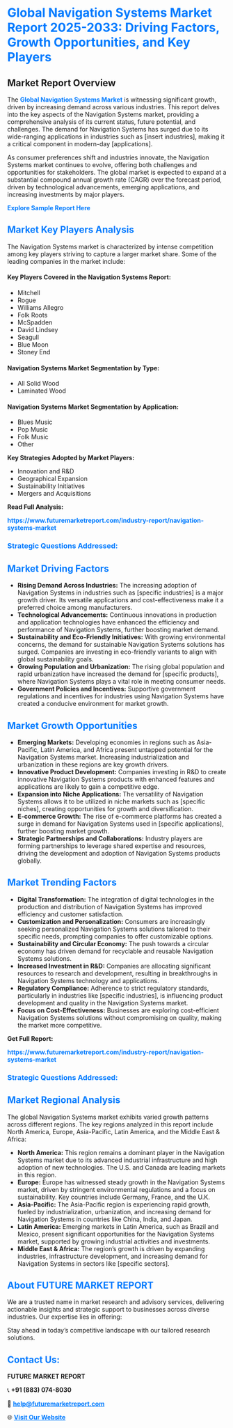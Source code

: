 <h1 style="color: #007BFF;">Global Navigation Systems Market Report 2025-2033: Driving Factors, Growth Opportunities, and Key Players</h1>

<section id="overview">
<h2>Market Report Overview</h2>
<p>The <a href="https://www.futuremarketreport.com/industry-report/navigation-systems-market" style="color: #007BFF; text-decoration: none;"><strong>Global Navigation Systems Market</strong></a> is witnessing significant growth, driven by increasing demand across various industries. This report delves into the key aspects of the Navigation Systems market, providing a comprehensive analysis of its current status, future potential, and challenges. The demand for Navigation Systems has surged due to its wide-ranging applications in industries such as [insert industries], making it a critical component in modern-day [applications].</p>
<p>As consumer preferences shift and industries innovate, the Navigation Systems market continues to evolve, offering both challenges and opportunities for stakeholders. The global market is expected to expand at a substantial compound annual growth rate (CAGR) over the forecast period, driven by technological advancements, emerging applications, and increasing investments by major players.</p>
</section>

<section id="overview">
<p><a href="https://www.futuremarketreport.com/request-sample/reportId=32565" style="color: #007BFF; text-decoration: none;"><strong>Explore Sample Report Here</strong></a></p>
</section>

<section id="key-players">
<h2 style="color: #007BFF;">Market Key Players Analysis</h2>
<p>The Navigation Systems market is characterized by intense competition among key players striving to capture a larger market share. Some of the leading companies in the market include:</p>
<h4>Key Players Covered in the Navigation Systems Report:</h4>
<ul><li>Mitchell</li><li>Rogue</li><li>Williams Allegro</li><li>Folk Roots</li><li>McSpadden</li><li>David Lindsey</li><li>Seagull</li><li>Blue Moon</li><li>Stoney End</li></ul>
<h4>Navigation Systems Market Segmentation by Type:</h4>
<ul><li>All Solid Wood</li><li>Laminated Wood</li></ul>

<h4>Navigation Systems Market Segmentation by Application:</h4>
<ul><li>Blues Music</li><li>Pop Music</li><li>Folk Music</li><li>Other</li></ul>
<p><strong>Key Strategies Adopted by Market Players:</strong></p>
<ul>
<li>Innovation and R&D</li>
<li>Geographical Expansion</li>
<li>Sustainability Initiatives</li>
<li>Mergers and Acquisitions</li>
</ul>
</section>

<section>
<p><strong>Read Full Analysis: </strong></p><a href="https://www.futuremarketreport.com/industry-report/navigation-systems-market" style="color: #007BFF; text-decoration: none;"><strong>https://www.futuremarketreport.com/industry-report/navigation-systems-market</strong></a>
<h3 style="color: #007BFF;">Strategic Questions Addressed:</h3>
</section>

<section id="driving-factors">
<h2 style="color: #007BFF;">Market Driving Factors</h2>
<ul>
<li><strong>Rising Demand Across Industries:</strong> The increasing adoption of Navigation Systems in industries such as [specific industries] is a major growth driver. Its versatile applications and cost-effectiveness make it a preferred choice among manufacturers.</li>
<li><strong>Technological Advancements:</strong> Continuous innovations in production and application technologies have enhanced the efficiency and performance of Navigation Systems, further boosting market demand.</li>
<li><strong>Sustainability and Eco-Friendly Initiatives:</strong> With growing environmental concerns, the demand for sustainable Navigation Systems solutions has surged. Companies are investing in eco-friendly variants to align with global sustainability goals.</li>
<li><strong>Growing Population and Urbanization:</strong> The rising global population and rapid urbanization have increased the demand for [specific products], where Navigation Systems plays a vital role in meeting consumer needs.</li>
<li><strong>Government Policies and Incentives:</strong> Supportive government regulations and incentives for industries using Navigation Systems have created a conducive environment for market growth.</li>
</ul>
</section>

<section id="growth-opportunities">
<h2 style="color: #007BFF;">Market Growth Opportunities</h2>
<ul>
<li><strong>Emerging Markets:</strong> Developing economies in regions such as Asia-Pacific, Latin America, and Africa present untapped potential for the Navigation Systems market. Increasing industrialization and urbanization in these regions are key growth drivers.</li>
<li><strong>Innovative Product Development:</strong> Companies investing in R&D to create innovative Navigation Systems products with enhanced features and applications are likely to gain a competitive edge.</li>
<li><strong>Expansion into Niche Applications:</strong> The versatility of Navigation Systems allows it to be utilized in niche markets such as [specific niches], creating opportunities for growth and diversification.</li>
<li><strong>E-commerce Growth:</strong> The rise of e-commerce platforms has created a surge in demand for Navigation Systems used in [specific applications], further boosting market growth.</li>
<li><strong>Strategic Partnerships and Collaborations:</strong> Industry players are forming partnerships to leverage shared expertise and resources, driving the development and adoption of Navigation Systems products globally.</li>
</ul>
</section>

<section id="trending-factors">
<h2 style="color: #007BFF;">Market Trending Factors</h2>
<ul>
<li><strong>Digital Transformation:</strong> The integration of digital technologies in the production and distribution of Navigation Systems has improved efficiency and customer satisfaction.</li>
<li><strong>Customization and Personalization:</strong> Consumers are increasingly seeking personalized Navigation Systems solutions tailored to their specific needs, prompting companies to offer customizable options.</li>
<li><strong>Sustainability and Circular Economy:</strong> The push towards a circular economy has driven demand for recyclable and reusable Navigation Systems solutions.</li>
<li><strong>Increased Investment in R&D:</strong> Companies are allocating significant resources to research and development, resulting in breakthroughs in Navigation Systems technology and applications.</li>
<li><strong>Regulatory Compliance:</strong> Adherence to strict regulatory standards, particularly in industries like [specific industries], is influencing product development and quality in the Navigation Systems market.</li>
<li><strong>Focus on Cost-Effectiveness:</strong> Businesses are exploring cost-efficient Navigation Systems solutions without compromising on quality, making the market more competitive.</li>
</ul>
</section>

<section>
<p><strong>Get Full Report: </strong></p><a href="https://www.futuremarketreport.com/industry-report/navigation-systems-market" style="color: #007BFF; text-decoration: none;"><strong>https://www.futuremarketreport.com/industry-report/navigation-systems-market</strong></a>
<h3 style="color: #007BFF;">Strategic Questions Addressed:</h3>
</section>


<section id="regional-analysis">
<h2 style="color: #007BFF;">Market Regional Analysis</h2>
<p>The global Navigation Systems market exhibits varied growth patterns across different regions. The key regions analyzed in this report include North America, Europe, Asia-Pacific, Latin America, and the Middle East & Africa:</p>
<ul>
<li><strong>North America:</strong> This region remains a dominant player in the Navigation Systems market due to its advanced industrial infrastructure and high adoption of new technologies. The U.S. and Canada are leading markets in this region.</li>
<li><strong>Europe:</strong> Europe has witnessed steady growth in the Navigation Systems market, driven by stringent environmental regulations and a focus on sustainability. Key countries include Germany, France, and the U.K.</li>
<li><strong>Asia-Pacific:</strong> The Asia-Pacific region is experiencing rapid growth, fueled by industrialization, urbanization, and increasing demand for Navigation Systems in countries like China, India, and Japan.</li>
<li><strong>Latin America:</strong> Emerging markets in Latin America, such as Brazil and Mexico, present significant opportunities for the Navigation Systems market, supported by growing industrial activities and investments.</li>
<li><strong>Middle East & Africa:</strong> The region’s growth is driven by expanding industries, infrastructure development, and increasing demand for Navigation Systems in sectors like [specific sectors].</li>
</ul>
</section>

<footer>
<h2 style="color: #007BFF;">About FUTURE MARKET REPORT</h2>
<p>We are a trusted name in market research and advisory services, delivering actionable insights and strategic support to businesses across diverse industries. Our expertise lies in offering:</p>

<p>Stay ahead in today’s competitive landscape with our tailored research solutions.</p>

<h2 style="color: #007BFF;">Contact Us:</h2>
<p><strong>FUTURE MARKET REPORT</strong></p>
<p>📞 <strong>+91 (883) 074-8030</strong></p>
<p>📧 <strong><a href="mailto:help@futuremarketreport.com" style="color: #007BFF;">help@futuremarketreport.com</a></strong></p>
<p>🌐 <strong><a href="https://www.futuremarketreport.com/" style="color: #007BFF;">Visit Our Website</a></strong></p>
</footer>